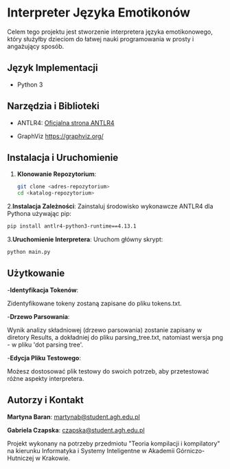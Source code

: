 # Interpreter Języka Emotikonów

Celem tego projektu jest stworzenie interpretera języka emotikonowego, który służyłby dzieciom do łatwej nauki programowania w prosty i angażujący sposób.

## Język Implementacji
- Python 3

## Narzędzia i Biblioteki
- ANTLR4: [Oficjalna strona ANTLR4](https://www.antlr.org/)
  
- GraphViz https://graphviz.org/



## Instalacja i Uruchomienie

1. **Klonowanie Repozytorium**:
   ```sh
   git clone <adres-repozytorium>
   cd <katalog-repozytorium>
   ```
2.**Instalacja Zależności**:
  Zainstaluj środowisko wykonawcze ANTLR4 dla Pythona używając pip:
  ```sh
  pip install antlr4-python3-runtime==4.13.1
  ```
3.**Uruchomienie Interpretera**:
  Uruchom główny skrypt:
  ```sh
  python main.py
```
## Użytkowanie
-**Identyfikacja Tokenów**:

Zidentyfikowane tokeny zostaną zapisane do pliku tokens.txt.

-**Drzewo Parsowania**:

Wynik analizy składniowej (drzewo parsowania) zostanie zapisany w diretory Results, a dokładniej do pliku parsing_tree.txt, natomiast wersja png - w pliku 'dot parsing tree'.

-**Edycja Pliku Testowego**:

Możesz dostosować plik testowy do swoich potrzeb, aby przetestować różne aspekty interpretera.


## Autorzy i Kontakt

**Martyna Baran**: martynab@student.agh.edu.pl

**Gabriela Czapska**: czapska@student.agh.edu.pl


Projekt wykonany na potrzeby przedmiotu "Teoria kompilacji i kompilatory" na kierunku Informatyka i Systemy Inteligentne w Akademii Górniczo-Hutniczej w Krakowie.

